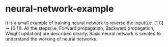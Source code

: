 # neural-network-example

It is a small example of training neural network to reverse the input(i.e. [1 0] -> [0 1]).
All the steps(i.e. Forward propagation, Backward propagation, Weight updation) are described clearly.
Basic neural network is created to understand the working of neural networks.
